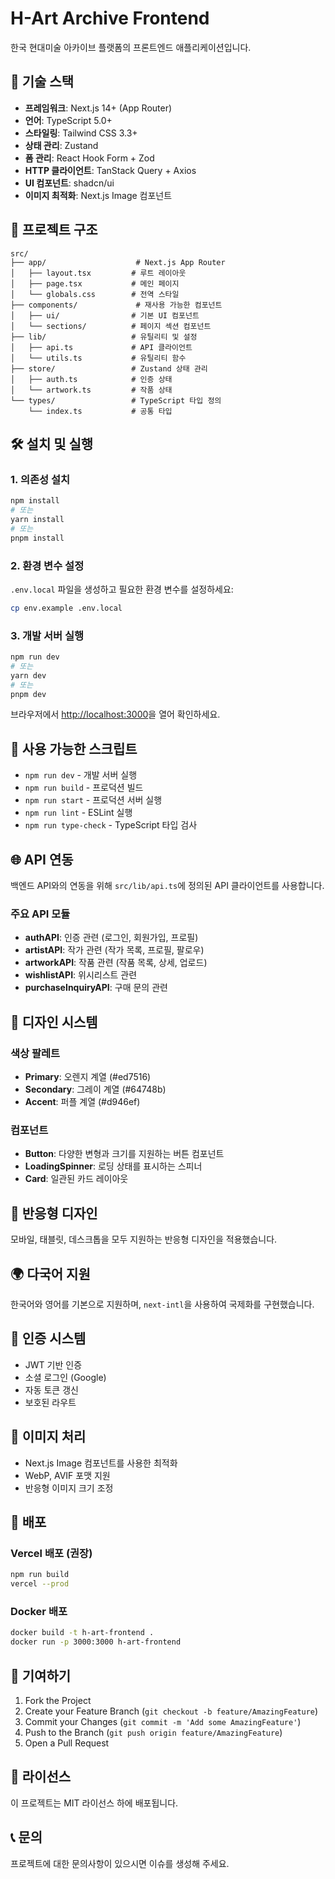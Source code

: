 # H-Art Archive Frontend

한국 현대미술 아카이브 플랫폼의 프론트엔드 애플리케이션입니다.

## 🚀 기술 스택

- **프레임워크**: Next.js 14+ (App Router)
- **언어**: TypeScript 5.0+
- **스타일링**: Tailwind CSS 3.3+
- **상태 관리**: Zustand
- **폼 관리**: React Hook Form + Zod
- **HTTP 클라이언트**: TanStack Query + Axios
- **UI 컴포넌트**: shadcn/ui
- **이미지 최적화**: Next.js Image 컴포넌트

## 📁 프로젝트 구조

```
src/
├── app/                    # Next.js App Router
│   ├── layout.tsx         # 루트 레이아웃
│   ├── page.tsx           # 메인 페이지
│   └── globals.css        # 전역 스타일
├── components/             # 재사용 가능한 컴포넌트
│   ├── ui/                # 기본 UI 컴포넌트
│   └── sections/          # 페이지 섹션 컴포넌트
├── lib/                   # 유틸리티 및 설정
│   ├── api.ts             # API 클라이언트
│   └── utils.ts           # 유틸리티 함수
├── store/                 # Zustand 상태 관리
│   ├── auth.ts            # 인증 상태
│   └── artwork.ts         # 작품 상태
└── types/                 # TypeScript 타입 정의
    └── index.ts           # 공통 타입
```

## 🛠️ 설치 및 실행

### 1. 의존성 설치

```bash
npm install
# 또는
yarn install
# 또는
pnpm install
```

### 2. 환경 변수 설정

`.env.local` 파일을 생성하고 필요한 환경 변수를 설정하세요:

```bash
cp env.example .env.local
```

### 3. 개발 서버 실행

```bash
npm run dev
# 또는
yarn dev
# 또는
pnpm dev
```

브라우저에서 [http://localhost:3000](http://localhost:3000)을 열어 확인하세요.

## 🔧 사용 가능한 스크립트

- `npm run dev` - 개발 서버 실행
- `npm run build` - 프로덕션 빌드
- `npm run start` - 프로덕션 서버 실행
- `npm run lint` - ESLint 실행
- `npm run type-check` - TypeScript 타입 검사

## 🌐 API 연동

백엔드 API와의 연동을 위해 `src/lib/api.ts`에 정의된 API 클라이언트를 사용합니다.

### 주요 API 모듈

- **authAPI**: 인증 관련 (로그인, 회원가입, 프로필)
- **artistAPI**: 작가 관련 (작가 목록, 프로필, 팔로우)
- **artworkAPI**: 작품 관련 (작품 목록, 상세, 업로드)
- **wishlistAPI**: 위시리스트 관련
- **purchaseInquiryAPI**: 구매 문의 관련

## 🎨 디자인 시스템

### 색상 팔레트

- **Primary**: 오렌지 계열 (#ed7516)
- **Secondary**: 그레이 계열 (#64748b)
- **Accent**: 퍼플 계열 (#d946ef)

### 컴포넌트

- **Button**: 다양한 변형과 크기를 지원하는 버튼 컴포넌트
- **LoadingSpinner**: 로딩 상태를 표시하는 스피너
- **Card**: 일관된 카드 레이아웃

## 📱 반응형 디자인

모바일, 태블릿, 데스크톱을 모두 지원하는 반응형 디자인을 적용했습니다.

## 🌍 다국어 지원

한국어와 영어를 기본으로 지원하며, `next-intl`을 사용하여 국제화를 구현했습니다.

## 🔐 인증 시스템

- JWT 기반 인증
- 소셜 로그인 (Google)
- 자동 토큰 갱신
- 보호된 라우트

## 📸 이미지 처리

- Next.js Image 컴포넌트를 사용한 최적화
- WebP, AVIF 포맷 지원
- 반응형 이미지 크기 조정

## 🚀 배포

### Vercel 배포 (권장)

```bash
npm run build
vercel --prod
```

### Docker 배포

```bash
docker build -t h-art-frontend .
docker run -p 3000:3000 h-art-frontend
```

## 🤝 기여하기

1. Fork the Project
2. Create your Feature Branch (`git checkout -b feature/AmazingFeature`)
3. Commit your Changes (`git commit -m 'Add some AmazingFeature'`)
4. Push to the Branch (`git push origin feature/AmazingFeature`)
5. Open a Pull Request

## 📄 라이선스

이 프로젝트는 MIT 라이선스 하에 배포됩니다.

## 📞 문의

프로젝트에 대한 문의사항이 있으시면 이슈를 생성해 주세요.

